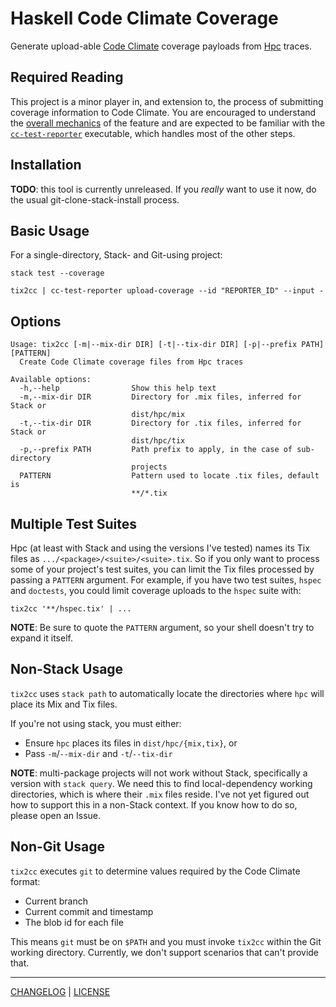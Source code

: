 # Haskell Code Climate Coverage

Generate upload-able [Code Climate][] coverage payloads from [Hpc][] traces.

[code climate]: https://codeclimate.com/
[hpc]: https://wiki.haskell.org/Haskell_program_coverage

## Required Reading

This project is a minor player in, and extension to, the process of submitting
coverage information to Code Climate. You are encouraged to understand the
[overall mechanics][overview] of the feature and are expected to be familiar
with the [`cc-test-reporter`][cc-test-reporter] executable, which handles most
of the other steps.

[overview]: https://docs.codeclimate.com/docs/configuring-test-coverage
[cc-test-reporter]: https://github.com/codeclimate/test-reporter#readme

## Installation

**TODO**: this tool is currently unreleased. If you *really* want to use it now,
do the usual git-clone-stack-install process.

## Basic Usage

For a single-directory, Stack- and Git-using project:

```console
stack test --coverage

tix2cc | cc-test-reporter upload-coverage --id "REPORTER_ID" --input -
```

## Options

```
Usage: tix2cc [-m|--mix-dir DIR] [-t|--tix-dir DIR] [-p|--prefix PATH] [PATTERN]
  Create Code Climate coverage files from Hpc traces

Available options:
  -h,--help                Show this help text
  -m,--mix-dir DIR         Directory for .mix files, inferred for Stack or
                           dist/hpc/mix
  -t,--tix-dir DIR         Directory for .tix files, inferred for Stack or
                           dist/hpc/tix
  -p,--prefix PATH         Path prefix to apply, in the case of sub-directory
                           projects
  PATTERN                  Pattern used to locate .tix files, default is
                           **/*.tix
```

## Multiple Test Suites

Hpc (at least with Stack and using the versions I've tested) names its Tix files
as `.../<package>/<suite>/<suite>.tix`. So if you only want to process some of
your project's test suites, you can limit the Tix files processed by passing a
`PATTERN` argument. For example, if you have two test suites, `hspec` and
`doctests`, you could limit coverage uploads to the `hspec` suite with:

```console
tix2cc '**/hspec.tix' | ...
```

**NOTE**: Be sure to quote the `PATTERN` argument, so your shell doesn't try to
expand it itself.

## Non-Stack Usage

`tix2cc` uses `stack path` to automatically locate the directories where `hpc`
will place its Mix and Tix files.

If you're not using stack, you must either:

- Ensure `hpc` places its files in `dist/hpc/{mix,tix}`, or
- Pass `-m`/`--mix-dir` and `-t`/`--tix-dir`

**NOTE**: multi-package projects will not work without Stack, specifically a
version with `stack query`. We need this to find local-dependency working
directories, which is where their `.mix` files reside. I've not yet figured out
how to support this in a non-Stack context. If you know how to do so, please
open an Issue.

## Non-Git Usage

`tix2cc` executes `git` to determine values required by the Code Climate format:

- Current branch
- Current commit and timestamp
- The blob id for each file

This means `git` must be on `$PATH` and you must invoke `tix2cc` within the Git
working directory. Currently, we don't support scenarios that can't provide
that.

---

[CHANGELOG](./CHANGELOG.md) | [LICENSE](./LICENSE)
